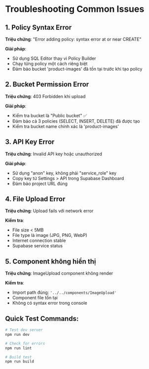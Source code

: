 # Troubleshooting Common Issues

## 1. Policy Syntax Error
**Triệu chứng**: "Error adding policy: syntax error at or near CREATE"

**Giải pháp**:
- Sử dụng SQL Editor thay vì Policy Builder
- Chạy từng policy một cách riêng biệt
- Đảm bảo bucket 'product-images' đã tồn tại trước khi tạo policy

## 2. Bucket Permission Error
**Triệu chứng**: 403 Forbidden khi upload

**Giải pháp**:
- Kiểm tra bucket là "Public bucket" ✅
- Đảm bảo cả 3 policies (SELECT, INSERT, DELETE) đã được tạo
- Kiểm tra bucket name chính xác là 'product-images'

## 3. API Key Error
**Triệu chứng**: Invalid API key hoặc unauthorized

**Giải pháp**:
- Sử dụng "anon" key, không phải "service_role" key
- Copy key từ Settings > API trong Supabase Dashboard
- Đảm bảo project URL đúng

## 4. File Upload Error
**Triệu chứng**: Upload fails với network error

**Kiểm tra**:
- File size < 5MB
- File type là image (JPG, PNG, WebP)
- Internet connection stable
- Supabase service status

## 5. Component không hiển thị
**Triệu chứng**: ImageUpload component không render

**Kiểm tra**:
- Import path đúng: `'../../components/ImageUpload'`
- Component file tồn tại
- Không có syntax error trong console

## Quick Test Commands:
```bash
# Test dev server
npm run dev

# Check for errors
npm run lint

# Build test
npm run build
```